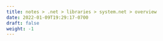 ```yaml
---
title: notes > .net > libraries > system.net > overview
date: 2022-01-09T19:29:17-0700
draft: false
weight: -1
---
```


